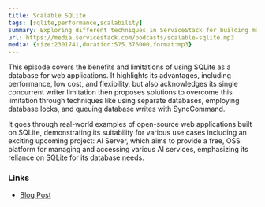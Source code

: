```yaml
---
title: Scalable SQLite
tags: [sqlite,performance,scalability]
summary: Exploring different techniques in ServiceStack for building maximum value, high-performance Scalable SQLite Web Apps
url: https://media.servicestack.com/podcasts/scalable-sqlite.mp3
media: {size:2301741,duration:575.376000,format:mp3}
---
```


This episode covers the benefits and limitations of using SQLite as a database for web applications. 
It highlights its advantages, including performance, low cost, and flexibility, but also 
acknowledges its single concurrent writer limitation then proposes solutions to overcome this 
limitation through techniques like using separate databases, employing database locks, and queuing 
database writes with SyncCommand. 

It goes through real-world examples of open-source web applications built on SQLite, demonstrating 
its suitability for various use cases including an exciting upcoming project: AI Server, 
which aims to provide a free, OSS platform for managing and accessing various AI services, 
emphasizing its reliance on SQLite for its database needs.

### Links

- [Blog Post](/posts/scalable-sqlite)
